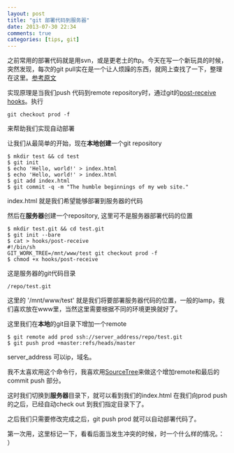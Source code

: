 ```yaml
---
layout: post
title: "git 部署代码到服务器"
date: 2013-07-30 22:34
comments: true
categories: [tips, git]
---
```

之前常用的部署代码就是用svn，或是更老土的ftp。今天在写一个新玩具的时候，突然发现，每次的git pull实在是一个让人烦躁的东西，就网上查找了一下，整理在这里。[参考原文](http://toroid.org/ams/git-website-howto)

实现原理是当我们push 代码到remote repository时，通过git的[post-receive hooks](https://www.kernel.org/pub/software/scm/git/docs/githooks.html)。执行 

	git checkout prod -f
	
来帮助我们实现自动部署

让我们从最简单的开始，现在**本地创建**一个git repository

	$ mkdir test && cd test
	$ git init 
	$ echo 'Hello, world!' > index.html
	$ echo 'Hello, world!' > index.html
	$ git add index.html
	$ git commit -q -m "The humble beginnings of my web site."

index.html 就是我们希望能够部署到服务器的代码

然后在**服务器**创建一个repository, 这里可不是服务器部署代码的位置

	$ mkdir test.git && cd test.git
	$ git init --bare
	$ cat > hooks/post-receive
	#!/bin/sh
	GIT_WORK_TREE=/mnt/www/test git checkout prod -f
	$ chmod +x hooks/post-receive

这是服务器的git代码目录 

	/repo/test.git
	
这里的 '/mnt/www/test' 就是我们将要部署服务器代码的位置，一般的lamp，我们喜欢放在www里，当然这里需要根据不同的环境更换就好了。

这里我们在**本地**的git目录下增加一个remote

	$ git remote add prod ssh://server_address/repo/test.git
	$ git push prod +master:refs/heads/master

server_address 可以ip，域名。

我不太喜欢用这个命令行，我喜欢用[SourceTree](http://www.sourcetreeapp.com)来做这个增加remote和最后的commit push 部分。

这时我们切换到**服务器**目录下，就可以看到我们的index.html 在我们向prod push的之后，已经自动check out 到我们指定目录下了。


之后我们只需要修改完成之后，git push prod 就可以自动部署代码了。

第一次用，这里标记一下，看看后面当发生冲突的时候，时一个什么样的情况。： ）

